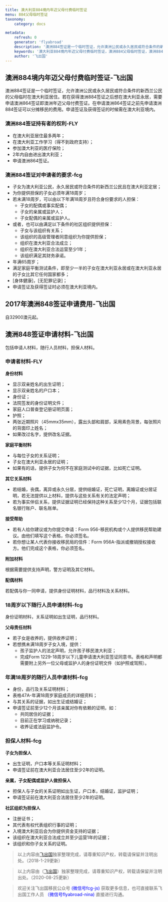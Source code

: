 ```yaml
---
title: 澳大利亚884境内年迈父母付费临时签证
menu: 884父母临时签证
taxonomy:
    category: docs

metadata:
    refresh: 0
    generator: 'flyabroad'
    description: '澳洲884签证是一个临时签证，允许澳洲公民或永久居民或符合条件的新西兰公民的父母临时在澳大利亚居住。若在获得澳洲884签证之后想在澳大利亚永居，需要申请澳洲864签证即澳洲年迈父母付费签证。在申请澳洲864签证之前先申请澳洲884签证可以分摊移民的费用。申请签证及获得签证的时候需在澳大利亚境内。'
    keywords: '澳大利亚884境内年迈父母付费临时签证，澳洲884父母临时签证，澳洲884签证，澳洲父母签证'
    author: '飞出国'
---
```


## 澳洲884境内年迈父母付费临时签证-飞出国

澳洲884签证是一个临时签证，允许澳洲公民或永久居民或符合条件的新西兰公民的父母临时在澳大利亚居住。若在获得澳洲884签证之后想在澳大利亚永居，需要申请澳洲864签证即澳洲年迈父母付费签证。在申请澳洲864签证之前先申请澳洲884签证可以分摊移民的费用。申请签证及获得签证的时候需在澳大利亚境内。

### 澳洲884签证持有者的权利-FLY

* 在澳大利亚居住最多两年；
* 在澳大利亚工作学习（得不到政府支持）；
* 参加澳大利亚的医疗保险；
* 2年内自由进出澳大利亚；
* 申请澳洲864签证。

### 澳洲884签证对申请者的要求-fcg

* 子女为澳大利亚公民，永久居民或符合条件的新西兰公民且在澳大利亚定居；
* 为你提供担保的子女必须年满18周岁；
* 若未满18周岁，可以由以下年满18周岁且符合身份要求的人担保：
    * 子女的配偶或事实配偶；
    * 子女的亲属或监护人；
    * 子女配偶的亲属或监护人。
* 或者，也可以由满足以下条件的社区组织提供担保：
    * 子女与该组织有关系；
    * 该组织的高级管理者同意组织为你提供担保；
    * 组织在澳大利亚合法成立；
    * 组织在澳大利亚合法运营至少1年；
    * 该组织满足其财务承诺。
* 年满65周岁；
* 满足家庭平衡测试条件，即至少一半的子女在澳大利亚永居或在澳大利亚永居的子女比其它任何国家都多；
* [身体健康]，[无犯罪记录]；
* 申请签证及获得签证时必须在澳大利亚境内。

## 2017年澳洲848签证申请费用-飞出国

自32900澳元起。

## 澳洲848签证申请材料-飞出国

包括申请人材料，随行人员材料，担保人材料。

### 申请者材料-FLY

**身份材料**

* 显示双亲姓名的出生证明；
* 显示双亲姓名的户口本；
* 身份证；
* 法院签发的身份证明文件；
* 家庭人口普查登记册证明页面；
* 护照；
* 两张近期照片（45mmx35mm），露出头部和肩部，采用素色背景，每张照片的背面印上姓名；
* 如果改过名字，提供改名证据。

**家庭平衡材料**

* 与每位子女的关系证明；
* 子女在澳大利亚永居的证明；
* 如果有的话，提供子女为何不在家庭测试中的证据，比如死亡证明。

**其它关系材料**

* 若结婚，丧偶，离异或永久分居，提供结婚证，死亡证明，离婚证或分居证明，若无法提供以上材料，提供与这些关系有关的法定声明；
* 若为事实伴侣关系，提供证据证明已经保持这种关系至少12个月，证据包括联名银行账户、联名账单。

**接受帮助**

* 若有人给你建议或为你提交申请：Form 956-移民机构或个人提供移民帮助建议。由他们填写这个表格，你必须签名。
* 若你想让某人代表你接收移民局的信件：Form 956A-指派或撤销授权接收方。他们完成这个表格，你必须签名。

**附加材料**

根据需要提供支持声明，警方证明及其它材料。

**配偶材料**

若配偶与你一同申请，提供身份证明材料，品行材料及关系材料。

### 18周岁以下随行人员申请材料-fcg

身份证明材料，关系证明如出生证明，品行材料。

**父母责任材料**

* 若子女是收养的，提供收养证明；
* 若想携未满18周岁子女入境，提供：
    * 孩子监护人的法定声明，允许孩子移民澳大利亚；
    * 完成Form 1229-18周岁以下儿童申请澳大利亚签证同意书。表格和声明都需要附上另外一位父母或监护人的身份证明文件（如护照或驾照）。

### 年满18周岁的随行人员申请材料-fcg

* 身份，品行及关系证明材料；
* 表格47A-年满18周岁家庭成员的详细资料；
* 与其关系的证据，如出生证或结婚证；
* 申请签证前至少12个月该亲属对你有依赖的证明，如：
    * 共同居住的证据；
    * 目前正在学习或纳税记录；
    * 收养证或法庭监护令。

### 担保人材料-fcg

**子女为担保人**

* 出生证明，户口本等关系证明材料；
* 申请签证前在澳大利亚合法居住至少2年的证明。

**亲属，子女配偶或监护人做担保人**

* 担保人与子女的关系证明如出生证，户口本，结婚证，监护证明；
* 申请签证前在澳大利亚合法居住至少2年的证明。

**社区组织为担保人**

* 注册证书；
* 其代表有权代表组织行事的证明；
* 入境澳大利亚后会为你提供资金支持的证据；
* 该组织在澳大利亚合法成立并至少运营1年的证据；
* 该组织和你子女关系的证明。

> 以上内容由[飞出国](http://www.flyabroad.hk/)独家整理完成，请尊重知识产权，转载请保留并注明出处。（2018-1-29更新）

> 以上内容由（[飞出国](http://www.flyabroad.hk)）独家整理完成，请尊重知识产权，转载请保留并注明出处。（2020-08-25更新）

> 欢迎关注飞出国移民公众号 <font color=Blue>(微信号fcg-js)</font> 获取更多信息，也可直接联系飞出国工作人员 <font color=Blue>（微信号flyabroad-nina)</font> 直接进行沟通。


